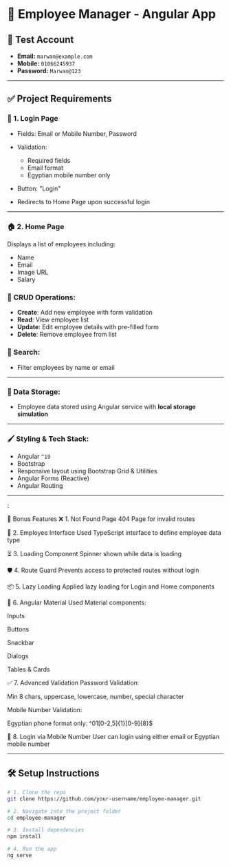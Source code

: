 # 🧾 Employee Manager - Angular App

## 🧪 Test Account

* **Email:** `marwan@example.com`
* **Mobile:** `01066245937`
* **Password:** `Marwan@123`

---

## ✅ Project Requirements

### 🔐 1. Login Page

* Fields: Email or Mobile Number, Password
* Validation:

  * Required fields
  * Email format
  * Egyptian mobile number only
* Button: "Login"
* Redirects to Home Page upon successful login

---

### 🏠 2. Home Page

Displays a list of employees including:

* Name
* Email
* Image URL
* Salary

### 🔁 CRUD Operations:

* **Create**: Add new employee with form validation
* **Read**: View employee list
* **Update**: Edit employee details with pre-filled form
* **Delete**: Remove employee from list

### 🔎 Search:

* Filter employees by name or email

---

### 💾 Data Storage:

* Employee data stored using Angular service with **local storage simulation**

---

### 🖌️ Styling & Tech Stack:

* Angular `^19`
* Bootstrap
* Responsive layout using Bootstrap Grid & Utilities
* Angular Forms (Reactive)
* Angular Routing

---

:

🎁 Bonus Features
❌ 1. Not Found Page
404 Page for invalid routes

📄 2. Employee Interface
Used TypeScript interface to define employee data type

⏳ 3. Loading Component
Spinner shown while data is loading

🛡️ 4. Route Guard
Prevents access to protected routes without login

📦 5. Lazy Loading
Applied lazy loading for Login and Home components

🧱 6. Angular Material
Used Material components:

Inputs

Buttons

Snackbar

Dialogs

Tables & Cards

✅ 7. Advanced Validation
Password Validation:

Min 8 chars, uppercase, lowercase, number, special character

Mobile Number Validation:

Egyptian phone format only: ^01[0-2,5]{1}[0-9]{8}$

📱 8. Login via Mobile Number
User can login using either email or Egyptian mobile number


---

## 🛠️ Setup Instructions

```bash
# 1. Clone the repo
git clone https://github.com/your-username/employee-manager.git

# 2. Navigate into the project folder
cd employee-manager

# 3. Install dependencies
npm install

# 4. Run the app
ng serve
```

